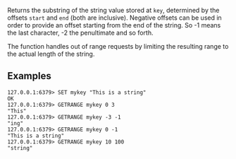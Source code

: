 Returns the substring of the string value stored at `key`, determined by the
offsets `start` and `end` (both are inclusive).
Negative offsets can be used in order to provide an offset starting from the end
of the string.
So -1 means the last character, -2 the penultimate and so forth.

The function handles out of range requests by limiting the resulting range to
the actual length of the string.

## Examples

```
127.0.0.1:6379> SET mykey "This is a string"
OK
127.0.0.1:6379> GETRANGE mykey 0 3
"This"
127.0.0.1:6379> GETRANGE mykey -3 -1
"ing"
127.0.0.1:6379> GETRANGE mykey 0 -1
"This is a string"
127.0.0.1:6379> GETRANGE mykey 10 100
"string"
```
